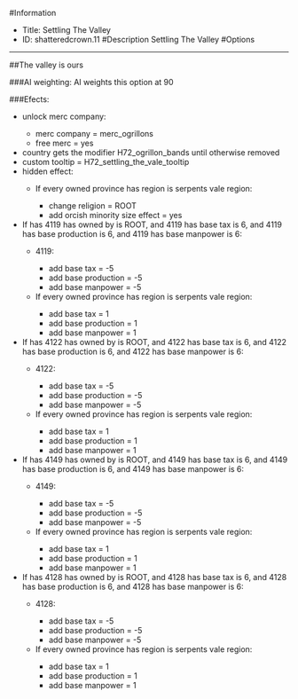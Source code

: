#Information
 - Title: Settling The Valley
 - ID: shatteredcrown.11
#Description
Settling The Valley
#Options

___
##The valley is ours

###AI weighting:
AI weights this option at 90


###Efects:<ul><li>unlock merc company:</li><ul><li>merc company = merc_ogrillons</li><li>free merc = yes</li></ul><li>country gets the modifier H72_ogrillon_bands until otherwise removed</li><li>custom tooltip = H72_settling_the_vale_tooltip</li><li>hidden effect:</li><ul><li>If every owned province has region is serpents vale region:</li><ul><li>change religion = ROOT</li><li>add orcish minority size effect = yes</li></ul></ul><li>If has 4119 has owned by is ROOT, and 4119 has base tax is 6, and 4119 has base production is 6, and 4119 has base manpower is 6:</li><ul><li>4119:</li><ul><li>add base tax = -5</li><li>add base production = -5</li><li>add base manpower = -5</li></ul><li>If every owned province has region is serpents vale region:</li><ul><li>add base tax = 1</li><li>add base production = 1</li><li>add base manpower = 1</li></ul></ul><li>If has 4122 has owned by is ROOT, and 4122 has base tax is 6, and 4122 has base production is 6, and 4122 has base manpower is 6:</li><ul><li>4122:</li><ul><li>add base tax = -5</li><li>add base production = -5</li><li>add base manpower = -5</li></ul><li>If every owned province has region is serpents vale region:</li><ul><li>add base tax = 1</li><li>add base production = 1</li><li>add base manpower = 1</li></ul></ul><li>If has 4149 has owned by is ROOT, and 4149 has base tax is 6, and 4149 has base production is 6, and 4149 has base manpower is 6:</li><ul><li>4149:</li><ul><li>add base tax = -5</li><li>add base production = -5</li><li>add base manpower = -5</li></ul><li>If every owned province has region is serpents vale region:</li><ul><li>add base tax = 1</li><li>add base production = 1</li><li>add base manpower = 1</li></ul></ul><li>If has 4128 has owned by is ROOT, and 4128 has base tax is 6, and 4128 has base production is 6, and 4128 has base manpower is 6:</li><ul><li>4128:</li><ul><li>add base tax = -5</li><li>add base production = -5</li><li>add base manpower = -5</li></ul><li>If every owned province has region is serpents vale region:</li><ul><li>add base tax = 1</li><li>add base production = 1</li><li>add base manpower = 1</li></ul></ul></ul>
